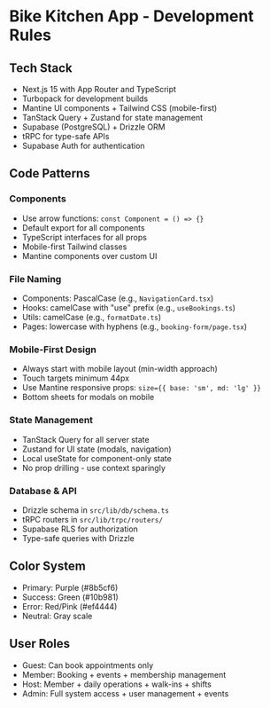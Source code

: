 # Bike Kitchen App - Development Rules

## Tech Stack
- Next.js 15 with App Router and TypeScript
- Turbopack for development builds
- Mantine UI components + Tailwind CSS (mobile-first)
- TanStack Query + Zustand for state management
- Supabase (PostgreSQL) + Drizzle ORM
- tRPC for type-safe APIs
- Supabase Auth for authentication

## Code Patterns

### Components
- Use arrow functions: `const Component = () => {}`
- Default export for all components
- TypeScript interfaces for all props
- Mobile-first Tailwind classes
- Mantine components over custom UI

### File Naming
- Components: PascalCase (e.g., `NavigationCard.tsx`)
- Hooks: camelCase with "use" prefix (e.g., `useBookings.ts`)
- Utils: camelCase (e.g., `formatDate.ts`)
- Pages: lowercase with hyphens (e.g., `booking-form/page.tsx`)

### Mobile-First Design
- Always start with mobile layout (min-width approach)
- Touch targets minimum 44px
- Use Mantine responsive props: `size={{ base: 'sm', md: 'lg' }}`
- Bottom sheets for modals on mobile

### State Management
- TanStack Query for all server state
- Zustand for UI state (modals, navigation)
- Local useState for component-only state
- No prop drilling - use context sparingly

### Database & API
- Drizzle schema in `src/lib/db/schema.ts`
- tRPC routers in `src/lib/trpc/routers/`
- Supabase RLS for authorization
- Type-safe queries with Drizzle

## Color System
- Primary: Purple (#8b5cf6)
- Success: Green (#10b981)
- Error: Red/Pink (#ef4444)
- Neutral: Gray scale

## User Roles
- Guest: Can book appointments only
- Member: Booking + events + membership management
- Host: Member + daily operations + walk-ins + shifts
- Admin: Full system access + user management + events